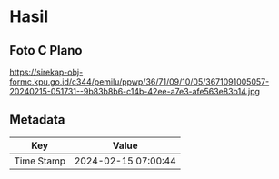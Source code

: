 # Hasil

## Foto C Plano

https://sirekap-obj-formc.kpu.go.id/c344/pemilu/ppwp/36/71/09/10/05/3671091005057-20240215-051731--9b83b8b6-c14b-42ee-a7e3-afe563e83b14.jpg


## Metadata

| Key        | Value               |
| ---------- | ------------------- |
| Time Stamp | 2024-02-15 07:00:44 |




